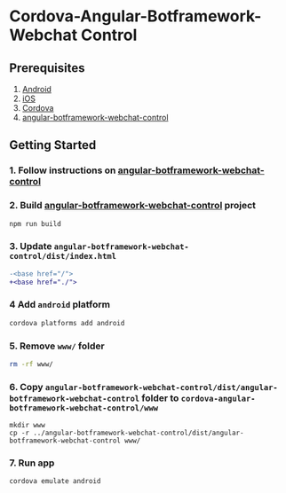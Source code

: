 # Cordova-Angular-Botframework-Webchat Control

## Prerequisites

1. [Android](https://www.android.com/)
1. [iOS](https://developer.apple.com/ios/)
1. [Cordova](https://cordova.apache.org/#getstarted)
1. [angular-botframework-webchat-control](../angular-botframework-webchat-control/)

## Getting Started

### 1. Follow instructions on [angular-botframework-webchat-control](../angular-botframework-webchat-control/)

### 2. Build [angular-botframework-webchat-control](../angular-botframework-webchat-control/) project

```sh
npm run build
```

### 3. Update `angular-botframework-webchat-control/dist/index.html`

```diff
-<base href="/">
+<base href="./">
```

### 4 Add `android` platform

```sh
cordova platforms add android
```

### 5. Remove `www/` folder

```sh
rm -rf www/
```

### 6. Copy  `angular-botframework-webchat-control/dist/angular-botframework-webchat-control` folder to `cordova-angular-botframework-webchat-control/www`

```
mkdir www
cp -r ../angular-botframework-webchat-control/dist/angular-botframework-webchat-control www/
```

### 7. Run app

```
cordova emulate android
```